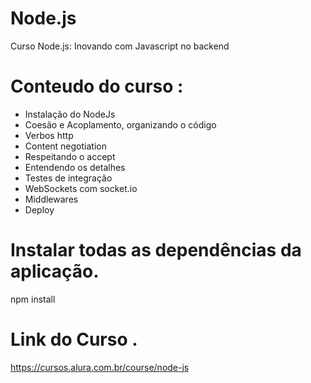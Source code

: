 # Node.js
Curso Node.js: Inovando com Javascript no backend

# Conteudo do curso :
* Instalação do NodeJs
* Coesão e Acoplamento, organizando o código
* Verbos http
* Content negotiation
* Respeitando o accept
* Entendendo os detalhes
* Testes de integração
* WebSockets com socket.io
* Middlewares
* Deploy

# Instalar todas as dependências da aplicação.
npm install 

# Link do Curso .
https://cursos.alura.com.br/course/node-js
